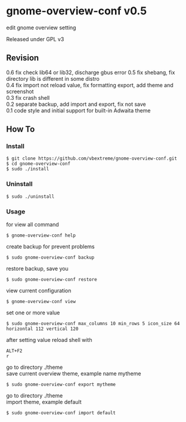 # gnome-overview-conf v0.5
edit gnome overview setting</br>

Released under GPL v3

## Revision
0.6 fix check lib64 or lib32, discharge gbus error
0.5 fix shebang, fix directory lib is different in some distro</br>
0.4 fix import not reload value, fix formatting export, add theme and screenshot</br>
0.3 fix crash shell</br>
0.2 separate backup, add import and export, fix not save</br>
0.1 code style and initial support for built-in Adwaita theme</br>

## How To
### Install
```
$ git clone https://github.com/vbextreme/gnome-overview-conf.git
$ cd gnome-overview-conf
$ sudo ./install
```

### Uninstall
```
$ sudo ./uninstall
```

### Usage
for view all command</br>
```
$ gnome-overview-conf help
```
create backup for prevent problems</br>
```
$ sudo gnome-overview-conf backup
```
restore backup, save you</br>
```
$ sudo gnome-overview-conf restore
```
view current configuration</br>
```
$ gnome-overview-conf view
```
set one or more value</br>
```
$ sudo gnome-overview-conf max_columns 10 min_rows 5 icon_size 64 horizontal 112 vertical 120
```
after setting value reload shell with</br>
```
ALT+F2 
r
```
go to directory ./theme</br>
save current overview theme, example name mytheme</br>
```
$ sudo gnome-overview-conf export mytheme
```
go to directory ./theme</br>
import theme, example default</br>
```
$ sudo gnome-overview-conf import default
```
